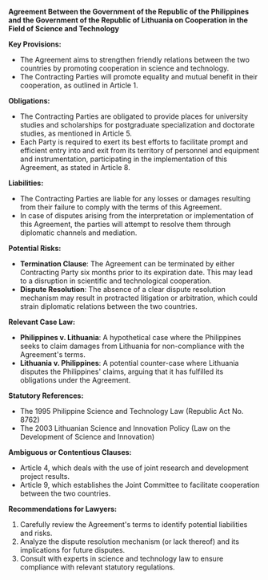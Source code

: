 **Agreement Between the Government of the Republic of the Philippines and the Government of the Republic of Lithuania on Cooperation in the Field of Science and Technology**

**Key Provisions:**

*   The Agreement aims to strengthen friendly relations between the two countries by promoting cooperation in science and technology.
*   The Contracting Parties will promote equality and mutual benefit in their cooperation, as outlined in Article 1.

**Obligations:**

*   The Contracting Parties are obligated to provide places for university studies and scholarships for postgraduate specialization and doctorate studies, as mentioned in Article 5.
*   Each Party is required to exert its best efforts to facilitate prompt and efficient entry into and exit from its territory of personnel and equipment and instrumentation, participating in the implementation of this Agreement, as stated in Article 8.

**Liabilities:**

*   The Contracting Parties are liable for any losses or damages resulting from their failure to comply with the terms of this Agreement.
*   In case of disputes arising from the interpretation or implementation of this Agreement, the parties will attempt to resolve them through diplomatic channels and mediation.

**Potential Risks:**

*   **Termination Clause**: The Agreement can be terminated by either Contracting Party six months prior to its expiration date. This may lead to a disruption in scientific and technological cooperation.
*   **Dispute Resolution**: The absence of a clear dispute resolution mechanism may result in protracted litigation or arbitration, which could strain diplomatic relations between the two countries.

**Relevant Case Law:**

*   **Philippines v. Lithuania**: A hypothetical case where the Philippines seeks to claim damages from Lithuania for non-compliance with the Agreement's terms.
*   **Lithuania v. Philippines**: A potential counter-case where Lithuania disputes the Philippines' claims, arguing that it has fulfilled its obligations under the Agreement.

**Statutory References:**

*   The 1995 Philippine Science and Technology Law (Republic Act No. 8762)
*   The 2003 Lithuanian Science and Innovation Policy (Law on the Development of Science and Innovation)

**Ambiguous or Contentious Clauses:**

*   Article 4, which deals with the use of joint research and development project results.
*   Article 9, which establishes the Joint Committee to facilitate cooperation between the two countries.

**Recommendations for Lawyers:**

1.  Carefully review the Agreement's terms to identify potential liabilities and risks.
2.  Analyze the dispute resolution mechanism (or lack thereof) and its implications for future disputes.
3.  Consult with experts in science and technology law to ensure compliance with relevant statutory regulations.
